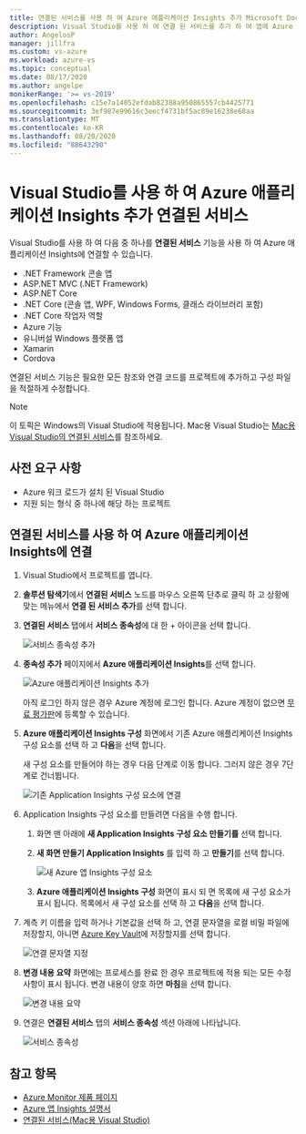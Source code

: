 ```yaml
---
title: 연결된 서비스를 사용 하 여 Azure 애플리케이션 Insights 추가 Microsoft Docs
description: Visual Studio를 사용 하 여 연결 된 서비스를 추가 하 여 앱에 Azure 애플리케이션 Insights 추가
author: AngelosP
manager: jillfra
ms.custom: vs-azure
ms.workload: azure-vs
ms.topic: conceptual
ms.date: 08/17/2020
ms.author: angelpe
monikerRange: '>= vs-2019'
ms.openlocfilehash: c15e7a14052efdab82388a950865557cb4425771
ms.sourcegitcommit: 3ef987e99616c3eecf4731bf5ac89e16238e68aa
ms.translationtype: MT
ms.contentlocale: ko-KR
ms.lasthandoff: 08/20/2020
ms.locfileid: "88643290"
---
```

# <a name="add-azure-application-insights-by-using-visual-studio-connected-services"></a>Visual Studio를 사용 하 여 Azure 애플리케이션 Insights 추가 연결된 서비스

Visual Studio를 사용 하 여 다음 중 하나를 **연결된 서비스** 기능을 사용 하 여 Azure 애플리케이션 Insights에 연결할 수 있습니다.

- .NET Framework 콘솔 앱
- ASP.NET MVC (.NET Framework) 
- ASP.NET Core
- .NET Core (콘솔 앱, WPF, Windows Forms, 클래스 라이브러리 포함)
- .NET Core 작업자 역할
- Azure 기능
- 유니버설 Windows 플랫폼 앱
- Xamarin
- Cordova

연결된 서비스 기능은 필요한 모든 참조와 연결 코드를 프로젝트에 추가하고 구성 파일을 적절하게 수정합니다.

> [!NOTE]
> 이 토픽은 Windows의 Visual Studio에 적용됩니다. Mac용 Visual Studio는 [Mac용 Visual Studio의 연결된 서비스](/visualstudio/mac/connected-services)를 참조하세요.
## <a name="prerequisites"></a>사전 요구 사항

- Azure 워크 로드가 설치 된 Visual Studio
- 지원 되는 형식 중 하나에 해당 하는 프로젝트

## <a name="connect-to-azure-application-insights-using-connected-services"></a>연결된 서비스를 사용 하 여 Azure 애플리케이션 Insights에 연결

1. Visual Studio에서 프로젝트를 엽니다.

1. **솔루션 탐색기**에서 **연결된 서비스** 노드를 마우스 오른쪽 단추로 클릭 하 고 상황에 맞는 메뉴에서 **연결 된 서비스 추가**를 선택 합니다.

1. **연결된 서비스** 탭에서 **서비스 종속성**에 대 한 + 아이콘을 선택 합니다.

    ![서비스 종속성 추가](./media/vs-azure-tools-connected-services-storage/vs-2019/connected-services-tab.png)

1. **종속성 추가** 페이지에서 **Azure 애플리케이션 Insights**를 선택 합니다.

    ![Azure 애플리케이션 Insights 추가](./media/azure-app-insights-add-connected-service/azure-app-insights.png)

    아직 로그인 하지 않은 경우 Azure 계정에 로그인 합니다. Azure 계정이 없으면 [무료 평가판](https://azure.microsoft.com/account/free)에 등록할 수 있습니다.

1. **Azure 애플리케이션 Insights 구성** 화면에서 기존 Azure 애플리케이션 Insights 구성 요소를 선택 하 고 **다음**을 선택 합니다.

    새 구성 요소를 만들어야 하는 경우 다음 단계로 이동 합니다. 그러지 않은 경우 7단계로 건너뜁니다.

    ![기존 Application Insights 구성 요소에 연결](./media/azure-app-insights-add-connected-service/created-app-insights.png)

1. Application Insights 구성 요소를 만들려면 다음을 수행 합니다.

   1. 화면 맨 아래에 **새 Application Insights 구성 요소 만들기를** 선택 합니다.

   1. **새 화면 만들기 Application Insights** 를 입력 하 고 **만들기**를 선택 합니다.

       ![새 Azure 앱 Insights 구성 요소](./media/azure-app-insights-add-connected-service/create-new-app-insights.png)

   1. **Azure 애플리케이션 Insights 구성** 화면이 표시 되 면 목록에 새 구성 요소가 표시 됩니다. 목록에서 새 구성 요소를 선택 하 고 **다음**을 선택 합니다.

1. 계측 키 이름을 입력 하거나 기본값을 선택 하 고, 연결 문자열을 로컬 비밀 파일에 저장할지, 아니면 [Azure Key Vault](/azure/key-vault)에 저장할지를 선택 합니다.

   ![연결 문자열 지정](./media/azure-app-insights-add-connected-service/connection-string.png)

1. **변경 내용 요약** 화면에는 프로세스를 완료 한 경우 프로젝트에 적용 되는 모든 수정 사항이 표시 됩니다. 변경 내용이 양호 하면 **마침**을 선택 합니다.

   ![변경 내용 요약](./media/azure-app-insights-add-connected-service/summary-of-changes.png)

1. 연결은 **연결된 서비스** 탭의 **서비스 종속성** 섹션 아래에 나타납니다.

   ![서비스 종속성](./media/azure-app-insights-add-connected-service/service-dependencies-after.png)

## <a name="see-also"></a>참고 항목

- [Azure Monitor 제품 페이지](https://azure.microsoft.com/services/monitor/)
- [Azure 앱 Insights 설명서](/azure/azure-monitor/app/app-insights-overview/)
- [연결된 서비스(Mac용 Visual Studio)](/visualstudio/mac/connected-services)
